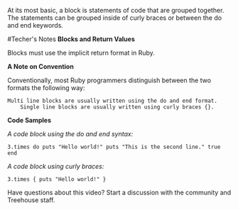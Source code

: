 At its most basic, a block is statements of code that are grouped together. 
The statements can be grouped inside of curly braces or between the do and end keywords.

#Techer's Notes
**Blocks and Return Values**

Blocks must use the implicit return format in Ruby.

**A Note on Convention**

Conventionally, most Ruby programmers distinguish between the two formats the following way:

    Multi line blocks are usually written using the do and end format.
        Single line blocks are usually written using curly braces {}.

**Code Samples**

*A code block using the do and end syntax:*


`3.times do
  puts "Hello world!"
  puts "This is the second line."
  true
end`

*A code block using curly braces:*

`3.times { puts "Hello world!" }`

Have questions about this video? Start a discussion with the community and Treehouse staff.
